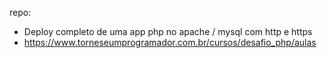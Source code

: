 repo:
- Deploy completo de uma app php no apache / mysql com http e https
- https://www.torneseumprogramador.com.br/cursos/desafio_php/aulas